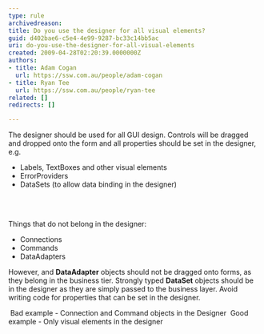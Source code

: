 ```yaml
---
type: rule
archivedreason: 
title: Do you use the designer for all visual elements?
guid: d402bae6-c5e4-4e99-9287-bc33c14bb5ac
uri: do-you-use-the-designer-for-all-visual-elements
created: 2009-04-28T02:20:39.0000000Z
authors:
- title: Adam Cogan
  url: https://ssw.com.au/people/adam-cogan
- title: Ryan Tee
  url: https://ssw.com.au/people/ryan-tee
related: []
redirects: []

---
```




  <p>The designer should be used for all GUI design. Controls will be dragged and dropped onto the form and all properties should be set in the designer, e.g.</p>
<ul>
    <li>Labels, TextBoxes and other visual elements </li>
    <li>ErrorProviders </li>
    <li>DataSets (to allow data binding in the designer) </li>
</ul>

<br><excerpt class='endintro'></excerpt><br>

  <p>Things that do not belong in the designer&#58;</p>
<ul>
    <li>Connections </li>
    <li>Commands </li>
    <li>DataAdapters </li>
</ul>
<p>However, and <b>DataAdapter</b> objects should not be dragged onto forms, as they belong in the business tier. Strongly typed <b>DataSet</b> objects should be in the designer as they are simply passed to the business layer. Avoid writing code for properties that can be set in the designer.</p>
<img alt="" class="ms-rteCustom-ImageArea" src="/Standards/SoftwareDevelopment/RulesToBetterDotNETProjects/PublishingImages/BadDesigner.gif" /> <span class="ms-rteCustom-FigureBad">Bad example - Connection and Command objects in the Designer</span> <img alt="" class="ms-rteCustom-ImageArea" src="/Standards/SoftwareDevelopment/RulesToBetterDotNETProjects/PublishingImages/GoodDesigner.gif" /> <span class="ms-rteCustom-FigureGood">Good example - Only visual elements in the designer</span> 



